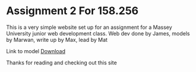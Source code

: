 # Assignment 2 For 158.256

This is a very simple website set up for an assignment for a Massey University junior web development class.
Web dev done by James, models by Marwan, write up by Max, lead by Mat

Link to model [Download](https://drive.google.com/file/d/1onxDzzC3Ig6QnVxnIxO2eUMKK68VEyph/view?usp=sharing)



Thanks for reading and checking out this site
